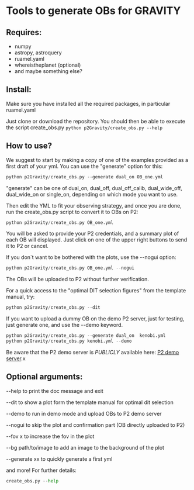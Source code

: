 # Tools to generate OBs for GRAVITY

## Requires: 
- numpy
- astropy, astroquery
- ruamel.yaml
- whereistheplanet (optional)
- and maybe something else?

## Install:
Make sure you have installed all the required packages, in particular ruamel.yaml

Just clone or download the repository. You should then be able to execute the script create_obs.py
```python p2Gravity/create_obs.py --help```

## How to use?
We suggest to start by making a copy of one of the examples provided as a first draft of your yml. You can use the "generate" option for this:
```python
python p2Gravity/create_obs.py --generate dual_on OB_one.yml
```
"generate" can be one of dual_on, dual_off, dual_off_calib, dual_wide_off, dual_wide_on or single_on, depending on which mode you want to use.

Then edit the YML to fit your observing strategy, and once you are done, run the create_obs.py script to convert it to OBs on P2:
```python
python p2Gravity/create_obs.py OB_one.yml
```

You will be asked to provide your P2 credentials, and a summary plot of each OB will displayed. Just click on one of the upper right buttons to send it to P2 or cancel. 

If you don´t want to be bothered with the plots, use the --nogui option:
```python
python p2Gravity/create_obs.py OB_one.yml --nogui
```
The OBs will be uploaded to P2 without further verification.

For a quick access to the "optimal DIT selection figures" from the template manual, try:
```python
python p2Gravity/create_obs.py --dit
```

If you want to upload a dummy OB on the demo P2 server, just for testing, just generate one, and use the --demo keyword. 
```python
python p2Gravity/create_obs.py --generate dual_on  kenobi.yml
python p2Gravity/create_obs.py kenobi.yml --demo
```

Be aware that the P2 demo server is *PUBLICLY* available here:
[P2 demo server](https://www.eso.org/p2demo/).x

## Optional arguments:
--help to print the doc message and exit

--dit to show a plot form the template manual for optimal dit selection

--demo to run in demo mode and upload OBs to P2 demo server

--nogui to skip the plot and confirmation part (OB directly uploaded to P2)

--fov x to increase the fov in the plot

--bg path/to/image to add an image to the background of the plot

--generate xx to quickly generate a first yml

and more! For further details:
```python
create_obs.py --help
```

